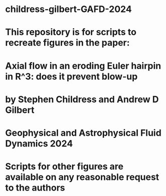 # childress-gilbert-GAFD-2024

# This repository is for scripts to recreate figures in the paper:

# Axial flow in an eroding Euler hairpin in R^3: does it prevent blow-up

# by Stephen Childress and Andrew D Gilbert
# Geophysical and Astrophysical Fluid Dynamics 2024

# Scripts for other figures are available on any reasonable request to the authors
